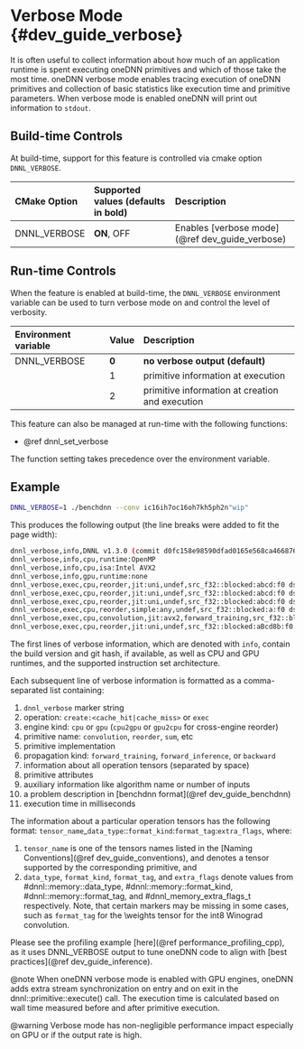 Verbose Mode {#dev_guide_verbose}
========================================================

It is often useful to collect information about how much of an application
runtime is spent executing oneDNN primitives and which of those take the most
time. oneDNN verbose mode enables tracing execution of oneDNN primitives and
collection of basic statistics like execution time and primitive parameters.
When verbose mode is enabled oneDNN will print out information to `stdout`.


## Build-time Controls

At build-time, support for this feature is controlled via cmake option
`DNNL_VERBOSE`.

| CMake Option                | Supported values (defaults in bold) | Description
| :---                        | :---                                | :---
| DNNL_VERBOSE                | **ON**, OFF                         | Enables [verbose mode](@ref dev_guide_verbose)

## Run-time Controls

When the feature is enabled at build-time, the `DNNL_VERBOSE` environment
variable can be used to turn verbose mode on and control the level of verbosity.

| Environment variable | Value            | Description
| :---                 | :---             | :---
| DNNL_VERBOSE         | **0**            | **no verbose output (default)**
|                      | 1                | primitive information at execution
|                      | 2                | primitive information at creation and execution

This feature can also be managed at run-time with the following functions:
* @ref dnnl_set_verbose

The function setting takes precedence over the environment variable.

## Example

~~~sh
DNNL_VERBOSE=1 ./benchdnn --conv ic16ih7oc16oh7kh5ph2n"wip"
~~~

This produces the following output (the line breaks were added to fit the page width):

~~~sh
dnnl_verbose,info,DNNL v1.3.0 (commit d0fc158e98590dfad0165e568ca466876a794597)
dnnl_verbose,info,cpu,runtime:OpenMP
dnnl_verbose,info,cpu,isa:Intel AVX2
dnnl_verbose,info,gpu,runtime:none
dnnl_verbose,exec,cpu,reorder,jit:uni,undef,src_f32::blocked:abcd:f0 dst_f32::blocked:aBcd8b:f0,,,2x16x7x7,0.0200195
dnnl_verbose,exec,cpu,reorder,jit:uni,undef,src_f32::blocked:abcd:f0 dst_f32::blocked:ABcd8b8a:f0,,,16x16x5x5,0.0251465
dnnl_verbose,exec,cpu,reorder,jit:uni,undef,src_f32::blocked:abcd:f0 dst_f32::blocked:aBcd8b:f0,,,2x16x7x7,0.0180664
dnnl_verbose,exec,cpu,reorder,simple:any,undef,src_f32::blocked:a:f0 dst_f32::blocked:a:f0,,,16,0.0229492
dnnl_verbose,exec,cpu,convolution,jit:avx2,forward_training,src_f32::blocked:aBcd8b:f0 wei_f32::blocked:ABcd8b8a:f0 bia_f32::blocked:a:f0 dst_f32::blocked:aBcd8b:f0,,alg:convolution_direct,mb2_ic16oc16_ih7oh7kh5sh1dh0ph2_iw7ow7kw5sw1dw0pw2,0.0390625
dnnl_verbose,exec,cpu,reorder,jit:uni,undef,src_f32::blocked:aBcd8b:f0 dst_f32::blocked:abcd:f0,,,2x16x7x7,0.173096
~~~

The first lines of verbose information, which are denoted with `info`, contain
the build version and git hash, if available, as well as CPU and GPU runtimes,
and the supported instruction set architecture.


Each subsequent line of verbose information is formatted as a comma-separated
list containing:
1. `dnnl_verbose` marker string
2. operation: `create:<cache_hit|cache_miss>` or `exec`
3. engine kind: `cpu` or `gpu` (`cpu2gpu` or `gpu2cpu` for cross-engine reorder)
4. primitive name: `convolution`, `reorder`, `sum`, etc
5. primitive implementation
6. propagation kind: `forward_training`, `forward_inference`, or `backward`
7. information about all operation tensors (separated by space)
8. primitive attributes
9. auxiliary information like algorithm name or number of inputs
10. a problem description in [benchdnn format](@ref dev_guide_benchdnn)
11. execution time in milliseconds

The information about a particular operation tensors has the following format:
`tensor_name`_`data_type`::`format_kind`:`format_tag`:`extra_flags`, where:

1. `tensor_name` is one of the tensors names listed in the [Naming Conventions](@ref dev_guide_conventions),
   and denotes a tensor supported by the corresponding primitive, and
2. `data_type`, `format_kind`, `format_tag`, and `extra_flags` denote values
   from #dnnl::memory::data_type, #dnnl::memory::format_kind,
   #dnnl::memory::format_tag, and #dnnl_memory_extra_flags_t respectively. Note,
   that certain markers may be missing in some cases, such as `format_tag` for
   the \weights tensor for the int8 Winograd convolution.

Please see the profiling example [here](@ref performance_profiling_cpp), as it
uses DNNL_VERBOSE output to tune oneDNN code to align with [best practices](@ref dev_guide_inference).

@note
When oneDNN verbose mode is enabled with GPU engines, oneDNN adds extra stream
synchronization on entry and on exit in the dnnl::primitive::execute() call.
The execution time is calculated based on wall time measured before and after
primitive execution.

@warning
Verbose mode has non-negligible performance impact especially on GPU or if the
output rate is high.
